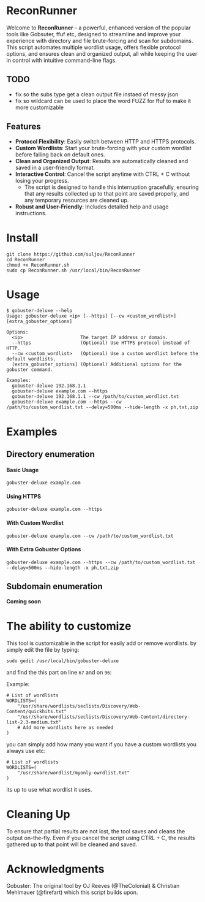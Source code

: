 # ReconRunner

Welcome to **ReconRunner** - a powerful, enhanced version of the popular tools like Gobsuter, ffuf etc, designed to streamline and improve your experience with directory and file brute-forcing and scan for subdomains. This script automates multiple wordlist usage, offers flexible protocol options, and ensures clean and organized output, all while keeping the user in control with intuitive command-line flags.

## **TODO**
- fix so the subs type get a clean output file instaed of messy json
- fix so wildcard can be used to place the word FUZZ for ffuf to make it more customizable  

## Features

- **Protocol Flexibility**: Easily switch between HTTP and HTTPS protocols.
- **Custom Wordlists**: Start your brute-forcing with your custom wordlist before falling back on default ones.
- **Clean and Organized Output**: Results are automatically cleaned and saved in a user-friendly format.
- **Interactive Control**: Cancel the script anytime with CTRL + C without losing your progress.
  - The script is designed to handle this interruption gracefully, ensuring that any results collected up to that point are saved properly, and any temporary resources are cleaned up.
- **Robust and User-Friendly**: Includes detailed help and usage instructions.


# **Install**

```
git clone https://github.com/suljov/ReconRunner
cd ReconRunner
chmod +x ReconRunner.sh
sudo cp ReconRunner.sh /usr/local/bin/ReconRunner 
```

# **Usage**

```
$ gobuster-deluxe --help
Usage: gobuster-deluxe <ip> [--https] [--cw <custom_wordlist>] [extra_gobuster_options]

Options:
  <ip>                     The target IP address or domain.
  --https                  (Optional) Use HTTPS protocol instead of HTTP.
  --cw <custom_wordlist>   (Optional) Use a custom wordlist before the default wordlists.
  [extra_gobuster_options] (Optional) Additional options for the gobuster command.

Examples:
  gobuster-deluxe 192.168.1.1
  gobuster-deluxe example.com --https
  gobuster-deluxe 192.168.1.1 --cw /path/to/custom_wordlist.txt
  gobuster-deluxe example.com --https --cw /path/to/custom_wordlist.txt --delay=500ms --hide-length -x ph,txt,zip
```

# **Examples**

## Directory enumeration

#### Basic Usage
```
gobuster-deluxe example.com
```
#### Using HTTPS
```
gobuster-deluxe example.com --https
```
#### With Custom Wordlist
```
gobuster-deluxe example.com --cw /path/to/custom_wordlist.txt
```
#### With Extra Gobuster Options
```
gobuster-deluxe example.com --https --cw /path/to/custom_wordlist.txt --delay=500ms --hide-length -x ph,txt,zip
```

## Subdomain enumeration

**Coming soon** 

# The ability to customize
This tool is customizable in the script for easily add or remove wordlists. 
by simply edit the file by typing:
```
sudo gedit /usr/local/bin/gobuster-deluxe
```
and find the this part on line `67` and on `96`:

Example:
```
# List of wordlists
WORDLISTS=(
    "/usr/share/wordlists/seclists/Discovery/Web-Content/quickhits.txt"
    "/usr/share/wordlists/seclists/Discovery/Web-Content/directory-list-2.3-medium.txt"
    # Add more wordlists here as needed
)
```
you can simply add how many you want if you have a custom wordlists you always use etc:
```
# List of wordlists
WORDLISTS=(
    "/usr/share/wordlist/myonly-owrdlist.txt"
)
```
its up to use what wordlist it uses. 


# **Cleaning Up**
To ensure that partial results are not lost, the tool saves and cleans the output on-the-fly. Even if you cancel the script using CTRL + C, the results gathered up to that point will be cleaned and saved.



# **Acknowledgments**
Gobuster: The original tool by OJ Reeves (@TheColonial) & Christian Mehlmauer (@firefart) which this script builds upon.




